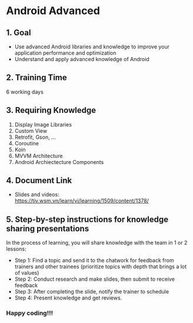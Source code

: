# Android Advanced

## 1. Goal
- Use advanced Android libraries and knowledge to improve your application performance and optimization
- Understand and apply advanced knowledge of Android

## 2. Training Time
6 working days

## 3. Requiring Knowledge
1. Display Image Libraries
2. Custom View
3. Retrofit, Gson, ...
4. Coroutine
5. Koin
6. MVVM Architecture
7. Android Archiectecture Components

## 4. Document Link
* Slides and videos: https://tiv.wsm.vn/learn/vi/learning/1509/content/1378/

## 5. Step-by-step instructions for knowledge sharing presentations
 In the process of learning, you will share knowledge with the team in 1 or 2 lessons: 
* Step 1: Find a topic and send it to the chatwork for feedback from trainers and other trainees (prioritize topics with depth that brings a lot of values) 
* Step 2: Conduct research and make slides, then submit to receive feedback 
* Step 3: After completing the slide, notify the trainer to schedule 
* Step 4: Present knowledge and get reviews.

 ### Happy coding!!!
